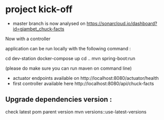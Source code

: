 # project kick-off

 - master branch is now analysed on https://sonarcloud.io/dashboard?id=gjambet_chuck-facts


Now with a controller

application can be run locally with the following command :

cd dev-station
docker-compose up
cd ..
mvn spring-boot:run

(please do make sure you can run maven on command line)

 - actuator endpoints available on http://localhost:8080/actuator/health
 - first controller available here http://localhost:8080/api/chuck-facts


## Upgrade dependencies version : 
check latest pom parent version
mvn versions::use-latest-versions

